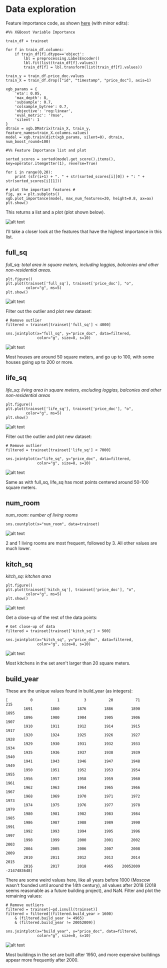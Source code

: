 # Data exploration

Feature importance code, as shown [here](https://www.kaggle.com/sudalairajkumar/simple-exploration-notebook-sberbank) (with minor edits):

```
#%% XGBoost Variable Importance

train_df = trainset

for f in train_df.columns:
    if train_df[f].dtype=='object':
        lbl = preprocessing.LabelEncoder()
        lbl.fit(list(train_df[f].values)) 
        train_df[f] = lbl.transform(list(train_df[f].values))
        
train_y = train_df.price_doc.values
train_X = train_df.drop(["id", "timestamp", "price_doc"], axis=1)

xgb_params = {
    'eta': 0.05,
    'max_depth': 8,
    'subsample': 0.7,
    'colsample_bytree': 0.7,
    'objective': 'reg:linear',
    'eval_metric': 'rmse',
    'silent': 1
}
dtrain = xgb.DMatrix(train_X, train_y, feature_names=train_X.columns.values)
model = xgb.train(dict(xgb_params, silent=0), dtrain, num_boost_round=100)

#%% Feature Importance list and plot

sorted_scores = sorted(model.get_score().items(), key=operator.itemgetter(1), reverse=True)

for i in range(0,20):
    print (str(i+1) + ". " + str(sorted_scores[i][0]) + ": " + str(sorted_scores[i][1]))

# plot the important features #
fig, ax = plt.subplots()
xgb.plot_importance(model, max_num_features=20, height=0.8, ax=ax)
plt.show()
```

This returns a list and a plot (plot shown below).

![alt text](images/feature_importance.png "Feature importance")

I'll take a closer look at the features that have the highest importance in this list.

## full_sq

_full_sq: total area in square meters, including loggias, balconies and other non-residential areas._

```
plt.figure()
plt.plot(trainset['full_sq'], trainset['price_doc'], "o",
         color="g", ms=5)
plt.show()
```

![alt text](images/full_sq_all.png "full_sq with outlier")

Filter out the outlier and plot new dataset:

```
# Remove outlier
filtered = trainset[trainset['full_sq'] < 4000]

sns.jointplot(x="full_sq", y="price_doc", data=filtered,
              color="g", size=8, s=10)
```

![alt text](images/full_sq_filtered.png "full_sq without outlier")

Most houses are around 50 square meters, and go up to 100, with some houses going up to 200 or more.

## life_sq

_life_sq: living area in square meters, excluding loggias, balconies and other non-residential areas_

```
plt.figure()
plt.plot(trainset['life_sq'], trainset['price_doc'], "o",
         color="g", ms=5)
plt.show()
```

![alt text](images/life_sq_all.png "life_sq with outlier")

Filter out the outlier and plot new dataset:

```
# Remove outlier
filtered = trainset[trainset['life_sq'] < 7000]

sns.jointplot(x="life_sq", y="price_doc", data=filtered,
              color="g", size=8, s=10)
```

![alt text](images/life_sq_filtered.png "life_sq without outlier")

Same as with full_sq, life_sq has most points centered around 50-100 square meters.

## num_room

_num_room: number of living rooms_

```
sns.countplot(x="num_room", data=trainset)
```

![alt text](images/num_room.png "num_room")

2 and 1 living rooms are most frequent, followed by 3. All other values are much lower.

## kitch_sq

_kitch_sq: kitchen area_

```
plt.figure()
plt.plot(trainset['kitch_sq'], trainset['price_doc'], "o",
         color="g", ms=5)
plt.show()
```

![alt text](images/kitch_sq_all.png "kitch_sq, full data")

Get a close-up of the rest of the data points:

```
# Get close-up of data
filtered = trainset[trainset['kitch_sq'] < 500]

sns.jointplot(x="kitch_sq", y="price_doc", data=filtered,
              color="g", size=8, s=10)
```

![alt text](images/kitch_sq_filtered.png "kitch_sq without outlier")

Most kitchens in the set aren't larger than 20 square meters.

## build_year

These are the unique values found in build_year (as integers):

```
[          0           1           3          20          71         215
        1691        1860        1876        1886        1890        1895
        1896        1900        1904        1905        1906        1907
        1910        1911        1912        1914        1915        1917
        1920        1924        1925        1926        1927        1928
        1929        1930        1931        1932        1933        1934
        1935        1936        1937        1938        1939        1940
        1941        1943        1946        1947        1948        1949
        1950        1951        1952        1953        1954        1955
        1956        1957        1958        1959        1960        1961
        1962        1963        1964        1965        1966        1967
        1968        1969        1970        1971        1972        1973
        1974        1975        1976        1977        1978        1979
        1980        1981        1982        1983        1984        1985
        1986        1987        1988        1989        1990        1991
        1992        1993        1994        1995        1996        1997
        1998        1999        2000        2001        2002        2003
        2004        2005        2006        2007        2008        2009
        2010        2011        2012        2013        2014        2015
        2016        2017        2018        4965    20052009 -2147483648]
```

There are some weird values here, like all years before 1000 (Moscow wasn't founded until around the 14th century), all values after 2018 (2018 seems reasonable as a future building project), and NaN. Filter and plot the remaining values:

```
# Remove outliers
filtered = trainset[~pd.isnull(trainset)]
filtered = filtered[(filtered.build_year > 1600)
    & (filtered.build_year != 4965)
    & (filtered.build_year != 20052009)]

sns.jointplot(x="build_year", y="price_doc", data=filtered,
              color="g", size=8, s=10)
```

![alt text](images/build_year.png "build_year without outliers")

Most buildings in the set are built after 1950, and more expensive buildings appear more frequently after 2000.